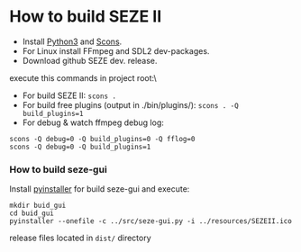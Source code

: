 # How to build SEZE II
+ Install [Python3](https://www.python.org/downloads/) and [Scons](https://scons.org/doc/production/HTML/scons-user/ch01s02.html).
+ For Linux install FFmpeg and SDL2 dev-packages.
+ Download github SEZE dev. release.

execute this commands in project root:\
+ For build SEZE II: ```scons .```
+ For build free plugins (output in ./bin/plugins/): ```scons . -Q build_plugins=1```
+ For debug & watch ffmpeg debug log:
```
scons -Q debug=0 -Q build_plugins=0 -Q fflog=0
scons -Q debug=0 -Q build_plugins=1
```
### How to build seze-gui
Install [pyinstaller](https://www.pyinstaller.org/) for build seze-gui and execute:
```
mkdir buid_gui
cd buid_gui
pyinstaller --onefile -c ../src/seze-gui.py -i ../resources/SEZEII.ico
```
release files located in ```dist/``` directory
